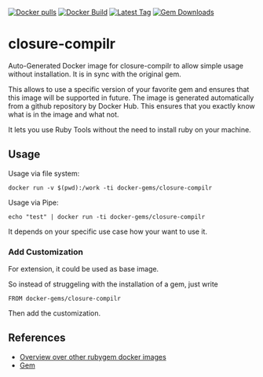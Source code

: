 [![Docker pulls](https://img.shields.io/docker/pulls/rubygem/closure-compilr.svg)](https://hub.docker.com/r/rubygem/closure-compilr/)
[![Docker Build](https://img.shields.io/docker/automated/rubygem/closure-compilr.svg)](https://hub.docker.com/r/rubygem/closure-compilr/)
[![Latest Tag](https://img.shields.io/github/tag/docker-rubygem/closure-compilr.svg)](https://hub.docker.com/r/rubygem/closure-compilr/)
[![Gem Downloads](https://img.shields.io/gem/dt/closure-compilr.svg)](https://rubygems.org/gems/closure-compilr/)
# closure-compilr

Auto-Generated Docker image for closure-compilr to allow simple usage without installation.
It is in sync with the original gem.

This allows to use a specific version of your favorite gem and ensures that this image will be supported in future.
The image is generated automatically from a github repository by Docker Hub.
This ensures that you exactly know what is in the image and what not.

It lets you use Ruby Tools without the need to install ruby on your machine.

## Usage

Usage via file system:

`docker run -v $(pwd):/work -ti docker-gems/closure-compilr`

Usage via Pipe:

`echo "test" | docker run -ti docker-gems/closure-compilr`

It depends on your specific use case how your want to use it.

### Add Customization

For extension, it could be used as base image.

So instead of struggeling with the installation of a gem, just write

`FROM docker-gems/closure-compilr`

Then add the customization.

## References

 - [Overview over other rubygem docker images](https://github.com/thinkbot/docker-rubygem)
 - [Gem](https://rubygems.org/gems/closure-compilr/)

